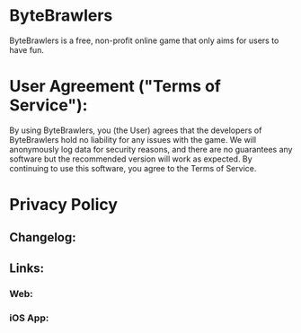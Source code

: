 # ByteBrawlers
ByteBrawlers is a free, non-profit online game that only aims for users to have fun. 
# User Agreement ("Terms of Service"):
By using ByteBrawlers, you (the User) agrees that the developers of ByteBrawlers hold no liability for any issues with the game. We will anonymously log data for security reasons, and there are no guarantees any software but the recommended version will work as expected. By continuing to use this software, you agree to the Terms of Service. 
# Privacy Policy

## Changelog:
## Links:
### Web:
### iOS App:
